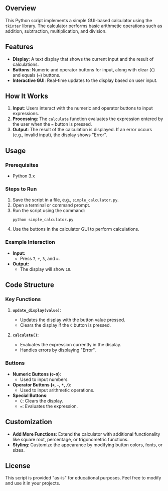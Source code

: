 ## Overview
This Python script implements a simple GUI-based calculator using the `tkinter` library. The calculator performs basic arithmetic operations such as addition, subtraction, multiplication, and division.

## Features
- **Display**: A text display that shows the current input and the result of calculations.
- **Buttons**: Numeric and operator buttons for input, along with clear (`C`) and equals (`=`) buttons.
- **Interactive GUI**: Real-time updates to the display based on user input.

## How It Works
1. **Input**: Users interact with the numeric and operator buttons to input expressions.
2. **Processing**: The `calculate` function evaluates the expression entered by the user when the `=` button is pressed.
3. **Output**: The result of the calculation is displayed. If an error occurs (e.g., invalid input), the display shows "Error".

## Usage
### Prerequisites
- Python 3.x

### Steps to Run
1. Save the script in a file, e.g., `simple_calculator.py`.
2. Open a terminal or command prompt.
3. Run the script using the command:
   ```
   python simple_calculator.py
   ```
4. Use the buttons in the calculator GUI to perform calculations.

### Example Interaction
- **Input:**
  - Press `7`, `+`, `3`, and `=`.
- **Output:**
  - The display will show `10`.

## Code Structure
### Key Functions
1. **`update_display(value)`**:
   - Updates the display with the button value pressed.
   - Clears the display if the `C` button is pressed.

2. **`calculate()`**:
   - Evaluates the expression currently in the display.
   - Handles errors by displaying "Error".

### Buttons
- **Numeric Buttons (`0-9`)**:
  - Used to input numbers.
- **Operator Buttons (`+`, `-`, `*`, `/`)**:
  - Used to input arithmetic operations.
- **Special Buttons**:
  - `C`: Clears the display.
  - `=`: Evaluates the expression.

## Customization
- **Add More Functions**: Extend the calculator with additional functionality like square root, percentage, or trigonometric functions.
- **Styling**: Customize the appearance by modifying button colors, fonts, or sizes.

## License
This script is provided "as-is" for educational purposes. Feel free to modify and use it in your projects.

